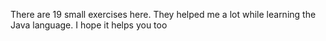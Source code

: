 There are 19 small exercises here. They helped me a lot while learning the Java language. I hope it helps you too
